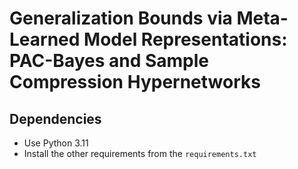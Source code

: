 # Generalization Bounds via Meta-Learned Model Representations: PAC-Bayes and Sample Compression Hypernetworks

## Dependencies

- Use Python 3.11
- Install the other requirements from the `requirements.txt`

